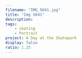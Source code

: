 ```yaml
---
filename: "IMG_5641.jpg"
title: "Img 5641"
description:
tags:
    - skating
    - Portrait
project: A Day at the Skatepark
display: false
ratio: 1.25
---
```

